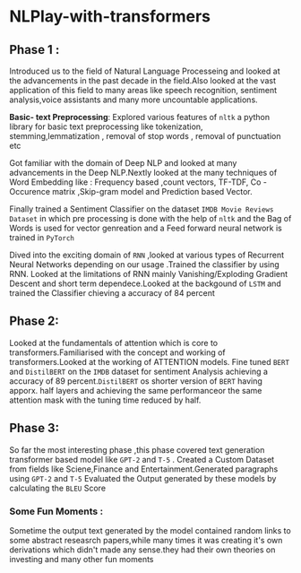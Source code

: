 # NLPlay-with-transformers

## Phase 1 :
Introduced us  to the field of Natural Language Processeing and looked at the  advancements in the past decade in the field.Also looked at the vast application of this field to many areas like speech recognition, sentiment analysis,voice assistants and many more uncountable applications.

**Basic- text Preprocessing**:
Explored various features of ```nltk```  a python library for basic text preprocessing like tokenization, stemming,lemmatization , removal of stop words , removal of punctuation etc 


Got familiar with the domain of Deep NLP and looked at many advancements in the Deep NLP.Nextly looked at the many techniques of Word Embedding like :
Frequency based ,count vectors, TF-TDF, Co -Occurence matrix ,Skip-gram model and Prediction based Vector.

Finally trained a Sentiment Classifier on the dataset ```IMDB Movie Reviews Dataset``` in which pre processing is done with the  help of ```nltk``` and the Bag of Words is used for vector genreation and a Feed forward neural network is trained in ```PyTorch```

Dived into the exciting domain of ```RNN``` ,looked at various types of Recurrent Neural Networks depending on our usage .Trained the classifier by using RNN. Looked at the limitations of RNN mainly Vanishing/Exploding Gradient Descent and short term dependece.Looked at the backgound of ```LSTM``` and trained the Classifier chieving a accuracy of 84 percent
## Phase 2:
Looked at the fundamentals of attention which is core to transformers.Familiarised with the concept and working of transformers.Looked at the working of ATTENTION models.
Fine tuned ```BERT``` and ```DistilBERT``` on the ```IMDB``` dataset for sentiment Analysis achieving a accuracy of 89 percent.```DistilBERT``` os shorter version of ```BERT``` having apporx. half layers and achieving the same performanceor the same attention mask with the tuning time reduced by half.
## Phase 3:
So far the most interesting phase ,this phase covered text generation transformer based model like ```GPT-2``` and ```T-5``` .
Created a Custom Dataset from fields like Sciene,Finance and Entertainment.Generated paragraphs using ```GPT-2``` and ```T-5```
Evaluated the Output generated by these models by calculating the ```BLEU``` Score 
### Some Fun Moments : 
Sometime the output text generated by the model contained random links to some abstract reseasrch papers,while many times it was creating it's own derivations which didn't made any sense.they had their own theories on investing and many other fun moments
